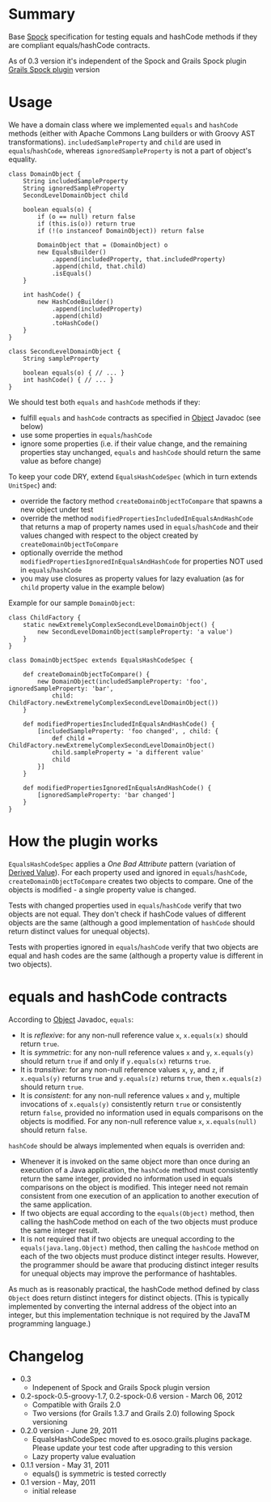 # Summary
Base [Spock](http://code.google.com/p/spock/) specification for testing equals and hashCode methods if they are compliant equals/hashCode contracts.

As of 0.3 version it's independent of the Spock and Grails Spock plugin [Grails Spock plugin](http://www.grails.org/plugin/spock) version

# Usage
We have a domain class where we implemented ``equals`` and ``hashCode`` methods (either with Apache Commons Lang builders or with Groovy AST transformations). ``includedSampleProperty`` and ``child`` are used in ``equals``/``hashCode``, whereas ``ignoredSampleProperty`` is not a part of object's equality.

```
class DomainObject {
    String includedSampleProperty
    String ignoredSampleProperty
    SecondLevelDomainObject child

    boolean equals(o) {
        if (o == null) return false
        if (this.is(o)) return true
        if (!(o instanceof DomainObject)) return false

        DomainObject that = (DomainObject) o
        new EqualsBuilder()
            .append(includedProperty, that.includedProperty)
            .append(child, that.child)
            .isEquals()
    }

    int hashCode() {
        new HashCodeBuilder()
            .append(includedProperty)
            .append(child)
            .toHashCode()
    }
}

class SecondLevelDomainObject {
    String sampleProperty

    boolean equals(o) { // ... }
    int hashCode() { // ... }
}
```

We should test both ``equals`` and ``hashCode`` methods if they:

* fulfill ``equals`` and ``hashCode`` contracts as specified in [Object](http://docs.oracle.com/javase/6/docs/api/java/lang/Object.html) Javadoc (see below)
* use some properties in ``equals``/``hashCode``
* ignore some properties (i.e. if their value change, and the remaining properties stay unchanged, ``equals`` and ``hashCode`` should return the same value as before change)

To keep your code DRY, extend ``EqualsHashCodeSpec`` (which in turn extends ``UnitSpec``) and:

* override the factory method ``createDomainObjectToCompare`` that spawns a new object under test
* override the method ``modifiedPropertiesIncludedInEqualsAndHashCode`` that returns a map of property names used in ``equals``/``hashCode`` and their values changed with respect to the object created by ``createDomainObjectToCompare``
* optionally override the method ``modifiedPropertiesIgnoredInEqualsAndHashCode`` for properties NOT used in ``equals``/``hashCode``
* you may use closures as property values for lazy evaluation (as for ``child`` property value in the example below)

Example for our sample ``DomainObject``:

```
class ChildFactory {
    static newExtremelyComplexSecondLevelDomainObject() {
        new SecondLevelDomainObject(sampleProperty: 'a value')
    }
}

class DomainObjectSpec extends EqualsHashCodeSpec {

    def createDomainObjectToCompare() {
        new DomainObject(includedSampleProperty: 'foo', ignoredSampleProperty: 'bar',
            child: ChildFactory.newExtremelyComplexSecondLevelDomainObject())
    }

    def modifiedPropertiesIncludedInEqualsAndHashCode() {
        [includedSampleProperty: 'foo changed', , child: {
            def child = ChildFactory.newExtremelyComplexSecondLevelDomainObject()
            child.sampleProperty = 'a different value'
            child
        }]
    }

    def modifiedPropertiesIgnoredInEqualsAndHashCode() {
        [ignoredSampleProperty: 'bar changed']
    }
}
```

# How the plugin works
``EqualsHashCodeSpec`` applies a *One Bad Attribute* pattern (variation of [Derived Value](http://xunitpatterns.com/Derived%20Value.html)). For each property used and ignored in ``equals``/``hashCode``, ``createDomainObjectToCompare`` creates two objects to compare. One of the objects is modified - a single property value is changed. 

Tests with changed properties used in ``equals``/``hashCode`` verify that two objects are not equal. They don't check if hashCode values of different objects are the same (although a good implementation of ``hashCode`` should return distinct values for unequal objects). 

Tests with properties ignored in ``equals``/``hashCode`` verify that two objects are equal and hash codes are the same (although a property value is different in two objects).

# equals and hashCode contracts
According to [Object](http://docs.oracle.com/javase/6/docs/api/java/lang/Object.html) Javadoc, ``equals``:

* It is _reflexive_: for any non-null reference value ``x``, ``x.equals(x)`` should return ``true``.
* It is _symmetric_: for any non-null reference values ``x`` and ``y``, ``x.equals(y)`` should return ``true`` if and only if ``y.equals(x)`` returns ``true``.
* It is _transitive_: for any non-null reference values ``x``, ``y``, and ``z``, if ``x.equals(y)`` returns ``true`` and ``y.equals(z)`` returns ``true``, then ``x.equals(z)`` should return ``true``.
* It is _consistent_: for any non-null reference values ``x`` and ``y``, multiple invocations of ``x.equals(y)`` consistently return ``true`` or consistently return ``false``, provided no information used in equals comparisons on the objects is modified. For any non-null reference value ``x``, ``x.equals(null)`` should return ``false``.

``hashCode`` should be always implemented when equals is overriden and:

* Whenever it is invoked on the same object more than once during an execution of a Java application, the ``hashCode`` method must consistently return the same integer, provided no information used in equals comparisons on the object is modified. This integer need not remain consistent from one execution of an application to another execution of the same application.
* If two objects are equal according to the ``equals(Object)`` method, then calling the hashCode method on each of the two objects must produce the same integer result.
* It is not required that if two objects are unequal according to the ``equals(java.lang.Object)`` method, then calling the ``hashCode`` method on each of the two objects must produce distinct integer results. However, the programmer should be aware that producing distinct integer results for unequal objects may improve the performance of hashtables.

As much as is reasonably practical, the hashCode method defined by class ``Object`` does return distinct integers for distinct objects. (This is typically implemented by converting the internal address of the object into an integer, but this implementation technique is not required by the JavaTM programming language.)

# Changelog
* 0.3
	* Indepenent of Spock and Grails Spock plugin version
* 0.2-spock-0.5-groovy-1.7, 0.2-spock-0.6 version - March 06, 2012
	* Compatible with Grails 2.0
	* Two versions (for Grails 1.3.7 and Grails 2.0) following Spock versioning
* 0.2.0 version - June 29, 2011
	* EqualsHashCodeSpec moved to es.osoco.grails.plugins package. Please update your test code after upgrading to this version
	* Lazy property value evaluation
* 0.1.1 version - May 31, 2011
	* equals() is symmetric is tested correctly
* 0.1 version - May, 2011
	* initial release
